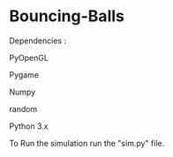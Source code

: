 # Bouncing-Balls

Dependencies :

PyOpenGL

Pygame

Numpy

random

Python 3.x

To Run the simulation run the "sim.py" file.
